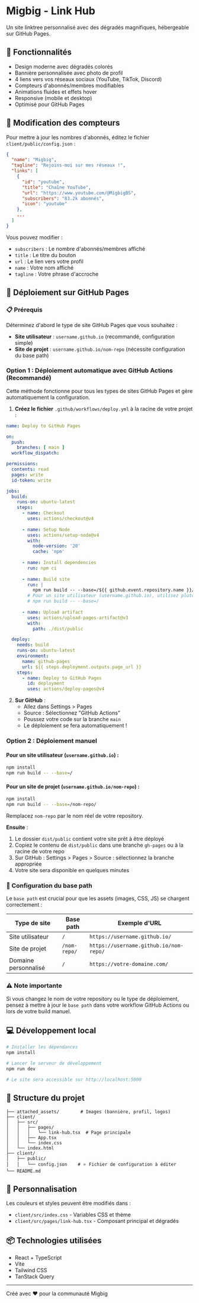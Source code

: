 # Migbig - Link Hub

Un site linktree personnalisé avec des dégradés magnifiques, hébergeable sur GitHub Pages.

## 🎨 Fonctionnalités

- Design moderne avec dégradés colorés
- Bannière personnalisée avec photo de profil
- 4 liens vers vos réseaux sociaux (YouTube, TikTok, Discord)
- Compteurs d'abonnés/membres modifiables
- Animations fluides et effets hover
- Responsive (mobile et desktop)
- Optimisé pour GitHub Pages

## 📝 Modification des compteurs

Pour mettre à jour les nombres d'abonnés, éditez le fichier `client/public/config.json` :

```json
{
  "name": "Migbig",
  "tagline": "Rejoins-moi sur mes réseaux !",
  "links": [
    {
      "id": "youtube",
      "title": "Chaîne YouTube",
      "url": "https://www.youtube.com/@MigbigBS",
      "subscribers": "83.2k abonnés",
      "icon": "youtube"
    },
    ...
  ]
}
```

Vous pouvez modifier :
- `subscribers` : Le nombre d'abonnés/membres affiché
- `title` : Le titre du bouton
- `url` : Le lien vers votre profil
- `name` : Votre nom affiché
- `tagline` : Votre phrase d'accroche

## 🚀 Déploiement sur GitHub Pages

### 📋 Prérequis

Déterminez d'abord le type de site GitHub Pages que vous souhaitez :
- **Site utilisateur** : `username.github.io` (recommandé, configuration simple)
- **Site de projet** : `username.github.io/nom-repo` (nécessite configuration du base path)

### Option 1 : Déploiement automatique avec GitHub Actions (Recommandé)

Cette méthode fonctionne pour tous les types de sites GitHub Pages et gère automatiquement la configuration.

1. **Créez le fichier** `.github/workflows/deploy.yml` à la racine de votre projet :

```yaml
name: Deploy to GitHub Pages

on:
  push:
    branches: [ main ]
  workflow_dispatch:

permissions:
  contents: read
  pages: write
  id-token: write

jobs:
  build:
    runs-on: ubuntu-latest
    steps:
      - name: Checkout
        uses: actions/checkout@v4
      
      - name: Setup Node
        uses: actions/setup-node@v4
        with:
          node-version: '20'
          cache: 'npm'
      
      - name: Install dependencies
        run: npm ci
      
      - name: Build site
        run: |
          npm run build -- --base=/${{ github.event.repository.name }}/
        # Pour un site utilisateur (username.github.io), utilisez plutôt :
        # npm run build -- --base=/
      
      - name: Upload artifact
        uses: actions/upload-pages-artifact@v3
        with:
          path: ./dist/public

  deploy:
    needs: build
    runs-on: ubuntu-latest
    environment:
      name: github-pages
      url: ${{ steps.deployment.outputs.page_url }}
    steps:
      - name: Deploy to GitHub Pages
        id: deployment
        uses: actions/deploy-pages@v4
```

2. **Sur GitHub** :
   - Allez dans Settings > Pages
   - Source : Sélectionnez "GitHub Actions"
   - Poussez votre code sur la branche `main`
   - Le déploiement se fera automatiquement !

### Option 2 : Déploiement manuel

#### Pour un site utilisateur (`username.github.io`) :

```bash
npm install
npm run build -- --base=/
```

#### Pour un site de projet (`username.github.io/nom-repo`) :

```bash
npm install
npm run build -- --base=/nom-repo/
```

Remplacez `nom-repo` par le nom réel de votre repository.

**Ensuite** :
1. Le dossier `dist/public` contient votre site prêt à être déployé
2. Copiez le contenu de `dist/public` dans une branche `gh-pages` ou à la racine de votre repo
3. Sur GitHub : Settings > Pages > Source : sélectionnez la branche appropriée
4. Votre site sera disponible en quelques minutes

### 🔧 Configuration du base path

Le `base path` est crucial pour que les assets (images, CSS, JS) se chargent correctement :

| Type de site | Base path | Exemple d'URL |
|--------------|-----------|---------------|
| Site utilisateur | `/` | `https://username.github.io/` |
| Site de projet | `/nom-repo/` | `https://username.github.io/nom-repo/` |
| Domaine personnalisé | `/` | `https://votre-domaine.com/` |

### ⚠️ Note importante

Si vous changez le nom de votre repository ou le type de déploiement, pensez à mettre à jour le `base path` dans votre workflow GitHub Actions ou lors de votre build manuel.

## 💻 Développement local

```bash
# Installer les dépendances
npm install

# Lancer le serveur de développement
npm run dev

# Le site sera accessible sur http://localhost:5000
```

## 🎯 Structure du projet

```
├── attached_assets/        # Images (bannière, profil, logos)
├── client/
│   ├── src/
│   │   ├── pages/
│   │   │   └── link-hub.tsx  # Page principale
│   │   ├── App.tsx
│   │   └── index.css
│   └── index.html
├── client/
│   ├── public/
│   │   └── config.json    # ⭐ Fichier de configuration à éditer
└── README.md
```

## 🎨 Personnalisation

Les couleurs et styles peuvent être modifiés dans :
- `client/src/index.css` - Variables CSS et thème
- `client/src/pages/link-hub.tsx` - Composant principal et dégradés

## 📦 Technologies utilisées

- React + TypeScript
- Vite
- Tailwind CSS
- TanStack Query

---

Créé avec ❤️ pour la communauté Migbig

